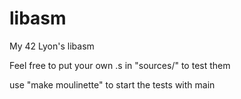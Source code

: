 # libasm
My 42 Lyon's libasm

Feel free to put your own .s in "sources/" to test them

use "make moulinette" to start the tests with main